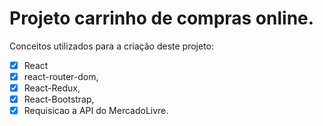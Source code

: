 # Projeto carrinho de compras online.

Conceitos utilizados para a criação deste projeto:
- [X] React
- [X] react-router-dom, 
- [X] React-Redux,
- [X] React-Bootstrap,
- [X] Requisicao a API do MercadoLivre.
